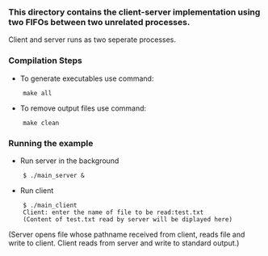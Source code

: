 ### This directory contains the client-server implementation using two FIFOs between two unrelated processes.
Client and server runs as two seperate processes.

### Compilation Steps
- To generate executables use command:
``` 
    make all
```
- To remove output files use command:
```
    make clean
```

### Running the example
- Run server in the background
```
    $ ./main_server &
```
- Run client
```
    $ ./main_client
    Client: enter the name of file to be read:test.txt
    (Content of test.txt read by server will be diplayed here)
```
(Server opens file whose pathname received from client, reads file and write to client. Client reads from server and write to standard output.)
